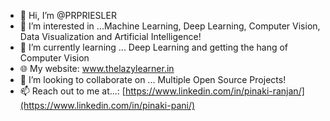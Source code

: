 - 👋 Hi, I’m @PRPRIESLER
- 👀 I’m interested in ...Machine Learning, Deep Learning, Computer Vision, Data Visualization and Artificial Intelligence! 
- 🌱 I’m currently learning ... Deep Learning and getting the hang of Computer Vision
- 🌐 My website: www.thelazylearner.in
- 💞️ I’m looking to collaborate on ... Multiple Open Source Projects!
- 📫 Reach out to me at...: [https://www.linkedin.com/in/pinaki-ranjan/](https://www.linkedin.com/in/pinaki-pani/)

<!---
PRPRIESLER/PRPRIESLER is a ✨ special ✨ repository because its `README.md` (this file) appears on your GitHub profile.
You can click the Preview link to take a look at your changes.
--->

